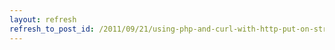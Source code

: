 ```yaml
---
layout: refresh
refresh_to_post_id: /2011/09/21/using-php-and-curl-with-http-put-on-string-data
---
```

